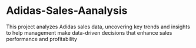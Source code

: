 # Adidas-Sales-Aanalysis
This project analyzes Adidas sales data, uncovering key trends and insights to help management make data-driven decisions that enhance sales performance and profitability
